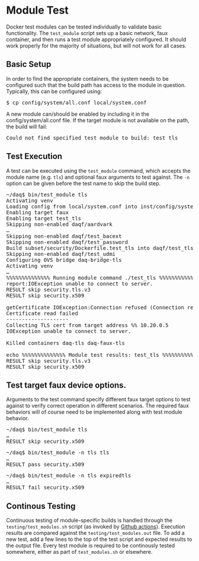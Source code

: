 # Module Test

Docker test modules can be tested individually to validate basic functionality. The `test_module`
script sets up a basic network, faux container, and then runs a test module appropriately
configured. It should work properly for the majority of situations, but will not work for all cases.

## Basic Setup

In order to find the appropriate containers, the system needs to be configured such that the build
path has access to the module in question. Typically, this can be configured using:
<pre>$ cp config/system/all.conf local/system.conf</pre>
A new module can/should be enabled by
including it in the config/system/all.conf file. If the target module is not available on the path,
the build will fail:
<pre>Could not find specified test module to build: test_tls</pre>

## Test Execution

A test can be executed using the `test_module` command, which accepts the module name (e.g. `tls`)
and optional faux arguments to test against. The `-n` option can be given before the test name to
skip the build step.

<pre>
~/daq$ bin/test_module tls
Activating venv
Loading config from local/system.conf into inst/config/system.conf
Enabling target faux
Enabling target test_tls
Skipping non-enabled daqf/aardvark
&hellip;
Skipping non-enabled daqf/test_bacext
Skipping non-enabled daqf/test_password
Build subset/security/Dockerfile.test_tls into daqf/test_tls, log to build/docker_build.test_tls...
Skipping non-enabled daqf/test_udmi
Configuring OVS bridge daq-bridge-tls
Activating venv
&hellip;
%%%%%%%%%%%%%% Running module command ./test_tls %%%%%%%%%%%%%%%
report:IOException unable to connect to server.
RESULT skip security.tls.v3
RESULT skip security.x509

getCertificate IOException:Connection refused (Connection refused)
Certificate read failed
--------------------
Collecting TLS cert from target address %% 10.20.0.5
IOException unable to connect to server.

Killed containers daq-tls daq-faux-tls

echo %%%%%%%%%%%%%% Module test results: test_tls %%%%%%%%%%%%%%%
RESULT skip security.tls.v3
RESULT skip security.x509
</pre>

## Test target faux device options.

Arguments to the test command specify different faux target options to test against to verify
correct operation in different scenarios. The required faux behaviors will of course need to be
implemented along with test module behavior.

<pre>
~/daq$ bin/test_module tls
&hellip;
RESULT skip security.x509
</pre>

<pre>
~/daq$ bin/test_module -n tls tls
&hellip;
RESULT pass security.x509
</pre>

<pre>
~/daq$ bin/test_module -n tls expiredtls
&hellip;
RESULT fail security.x509
</pre>

## Continous Testing

Continuous testing of module-specific builds is handled through the `testing/test_modules.sh`
script (as invoked by [Github actions](https://github.com/faucetsdn/daq/actions)). Execution results are compared against the
`testing/test_modules.out` file. To add a new test, add a few lines to the top of the test script
and expected results to the output file. Every test module is required to be continously tested
somewhere, either as part of `test_modules.sh` or elsewhere.
